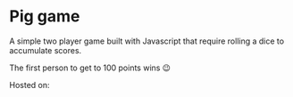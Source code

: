 # Pig game

A simple two player game built with Javascript that require rolling a dice to accumulate scores.

The first person to get to 100 points wins 😉

Hosted on:
